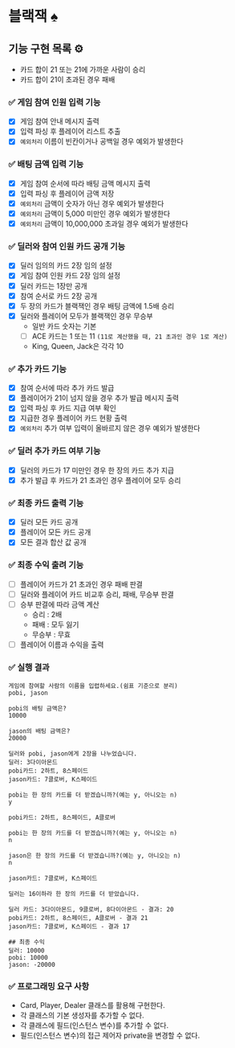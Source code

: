 # 블랙잭 ♠️

## 기능 구현 목록 ⚙️

- 카드 합이 21 또는 21에 가까운 사람이 승리
- 카드 합이 21이 초과된 경우 패배

### ✅ 게임 참여 인원 입력 기능
- [x] 게임 참여 안내 메시지 출력
- [x] 입력 파싱 후 플레이어 리스트 추출
- [x] `예외처리` 이름이 빈칸이거나 공백일 경우 예외가 발생한다

### ✅ 배팅 금액 입력 기능
- [x] 게임 참여 순서에 따라 배팅 금액 메시지 출력
- [x] 입력 파싱 후 플레이어 금액 저장
- [x] `예외처리` 금액이 숫자가 아닌 경우 예외가 발생한다
- [x] `예외처리` 금액이 5,000 미만인 경우 예외가 발생한다
- [x] `예외처리` 금액이 10,000,000 초과일 경우 예외가 발생한다

### ✅ 딜러와 참여 인원 카드 공개 기능
- [x] 딜러 임의의 카드 2장 임의 설정
- [x] 게임 참여 인원 카드 2장 임의 설정 
- [x] 딜러 카드는 1장만 공개
- [x] 참여 순서로 카드 2장 공개
- [x] 두 장의 카드가 블랙잭인 경우 배팅 금액에 1.5배 승리
- [x] 딜러와 플레이어 모두가 블랙잭인 경우 무승부
  - 일반 카드 숫자는 기본
  - [ ] ACE 카드는 1 또는 11 `(11로 계산했을 때, 21 초과인 경우 1로 계산)`
  - King, Queen, Jack은 각각 10

### ✅ 추가 카드 기능
- [x] 참여 순서에 따라 추가 카드 발급
- [x] 플레이어가 21이 넘지 않을 경우 추가 발급 메시지 출력
- [x] 입력 파싱 후 카드 지급 여부 확인
- [x] 지급한 경우 플레이어 카드 현황 출력
- [x] `예외처리` 추가 여부 입력이 올바르지 않은 경우 예외가 발생한다

### ✅ 딜러 추가 카드 여부 기능
- [x] 딜러의 카드가 17 미만인 경우 한 장의 카드 추가 지급
- [x] 추가 발급 후 카드가 21 초과인 경우 플레이어 모두 승리

### ✅ 최종 카드 출력 기능
- [x] 딜러 모든 카드 공개
- [x] 플레이어 모든 카드 공개
- [x] 모든 결과 합산 값 공개

### ✅ 최종 수익 출려 기능
- [ ] 플레이어 카드가 21 초과인 경우 패배 판결
- [ ] 딜러와 플레이어 카드 비교후 승리, 패배, 무승부 판결
- [ ] 승부 판결에 따라 금액 계산
    - 승리 : 2배
    - 패배 : 모두 잃기
    - 무승부 : 무효
- [ ] 플레이어 이름과 수익을 출력

### ✅ 실행 결과
```
게임에 참여할 사람의 이름을 입렵하세요.(쉼표 기준으로 분리)
pobi, jason

pobi의 배팅 금액은?
10000

jason의 배팅 금액은?
20000

딜러와 pobi, jason에게 2장을 나누었습니다.
딜러: 3다이아몬드
pobi카드: 2하트, 8스페이드
jason카드: 7클로버, K스페이드

pobi는 한 장의 카드를 더 받겠습니까?(예는 y, 아니오는 n)
y

pobi카드: 2하트, 8스페이드, A클로버

pobi는 한 장의 카드를 더 받겠습니까?(예는 y, 아니오는 n)
n

jason은 한 장의 카드를 더 받겠습니까?(예는 y, 아니오는 n)
n

jason카드: 7클로버, K스페이드

딜러는 16이하라 한 장의 카드를 더 받았습니다.

딜러 카드: 3다이아몬드, 9클로버, 8다이아몬드 - 결과: 20
pobi카드: 2하트, 8스페이드, A클로버 - 결과 21
jason카드: 7클로버, K스페이드 - 결과 17

## 최종 수익
딜러: 10000
pobi: 10000
jason: -20000
```

### ✅ 프로그래밍 요구 사항
- Card, Player, Dealer 클래스를 활용해 구현한다.
- 각 클래스의 기본 생성자를 추가할 수 없다.
- 각 클래스에 필드(인스턴스 변수)를 추가할 수 없다.
- 필드(인스턴스 변수)의 접근 제어자 private을 변경할 수 없다.